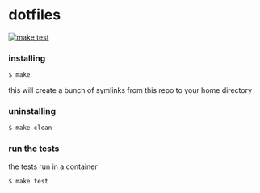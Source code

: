 # dotfiles

[![make test](https://github.com/shinomineko/dotfiles/actions/workflows/make-test.yml/badge.svg)](https://github.com/shinomineko/dotfiles/actions/workflows/make-test.yml)

### installing

```bash
$ make
```

this will create a bunch of symlinks from this repo to your home directory

### uninstalling

```bash
$ make clean
```

### run the tests

the tests run in a container

```bash
$ make test
```
